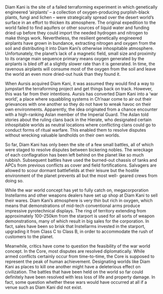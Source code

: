Diam Kani is the site of a failed terraforming experiment in which genetically engineered ‘airplants’ – a collection of oxygen-producing purplish-black plants, fungi and lichen – were strategically spread over the desert world’s surface in an effort to thicken its atmosphere. The original expedition to the world failed to find aquifers or other sources of liquid water and funding dried up before they could import the needed hydrogen and nitrogen to make things work. Nevertheless, the resilient genetically engineered airplants have grown in  bundance, extracting nitrogen and oxygen from the soil and distributing it into Diam Kani’s otherwise inhospitable atmosphere. Unfortunately, the planet’s lack of a magnetic field, small size and proximity to its orange main sequence primary means oxygen generated by the airplants is bled off at a slightly slower rate than it is generated. In time, the ravenous airplants will consume most of the oxygen from the soil and leave the world an even more dried-out husk than they found it.

When Aursis acquired Diam Kani, it was assumed they would find a way to jumpstart the terraforming project and get things back on track. However, this was far from their intentions. Aursis has converted Diam Kani into a ‘war world’, a place where squabbling systems in Ch’naar come to air out their grievances with one another so they do not have to wreak havoc on their own environments. Apparently, the idea originated from a chance encounter with a high-ranking Aslan member of the Imperial Guard. The Aslan told stories about the ruling clans back in the Hierate, who designated certain inhospitable worlds as neutral locations where conflicting clans could go to conduct forms of ritual warfare. This enabled them to resolve disputes without wrecking valuable landholds on their own worlds.

So far, Diam Kani has only been the site of a few small battles, all of which were staged to resolve disputes between bickering nobles. The wreckage of each conflagration has been left behind on the planet like so much rubbish. Subsequent battles have used the burned-out chassis of tanks and APCs from previous conflicts  as cover and field fortifications. Salvagers are allowed to scour dormant battlefields at their leisure but the hostile environment of the planet prevents all but the most well- geared crews from doing so.

While the war world concept has yet to fully catch on, megacorporation Instellarms and other weapons dealers have set up shop at Diam Kani to sell their wares. Diam Kani’s atmosphere is very thin but rich in oxygen, which means that demonstrations of mid-tech conventional arms produce impressive pyrotechnical displays. The ring of territory extending from approximately 100–250km from the starport is used for all sorts of weapon demonstrations, many of which result in big sales for the corporation. In fact, sales have been so brisk that Instellarms invested in the starport, upgrading it from Class C to Class B, in order to accommodate the rush of customers to the planet.

Meanwhile, critics have come to question the feasibility of the war world concept. In the Core, most disputes are resolved diplomatically. While armed conflicts certainly occur from time-to-time, the Core is supposed to represent the peak of human achievement. Designating worlds like Diam Kani as places to kill one another might have a deleterious effect on civilization. The battles that have been held on the world so far could definitely have been resolved with less loss of life and property damage. In fact, some question whether these wars would have occurred at all if a venue such as Diam Kani did not exist.
